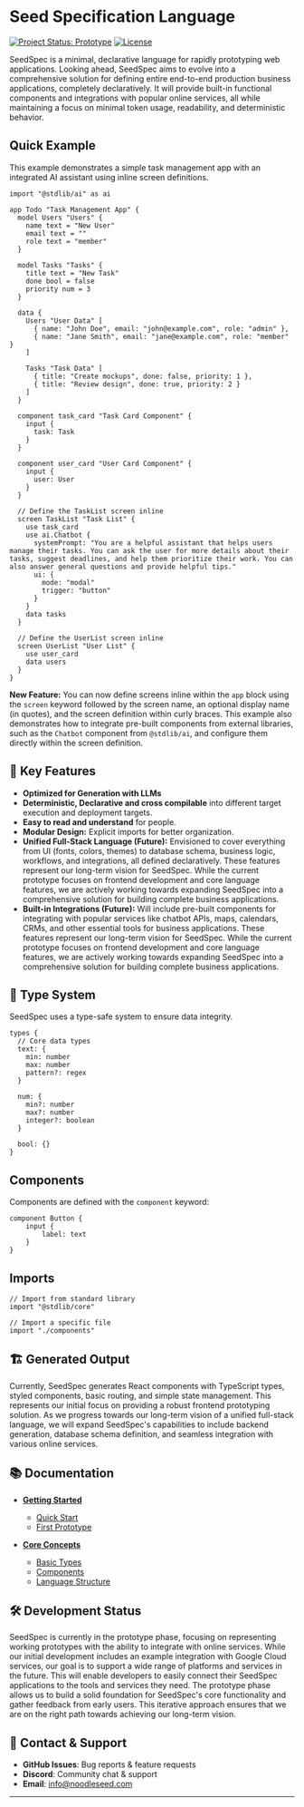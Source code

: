 # Seed Specification Language

[![Project Status: Prototype](https://img.shields.io/badge/Project%20Status-Prototype-yellow.svg)]()
[![License](https://img.shields.io/badge/license-Dual%20GPL%2FCommercial-blue.svg)](LICENSE.md)

SeedSpec is a minimal, declarative language for rapidly prototyping web applications. Looking ahead, SeedSpec aims to evolve into a comprehensive solution for defining entire end-to-end production business applications, completely declaratively. It will provide built-in functional components and integrations with popular online services, all while maintaining a focus on minimal token usage, readability, and deterministic behavior.

## Quick Example

This example demonstrates a simple task management app with an integrated AI assistant using inline screen definitions.

```seed
import "@stdlib/ai" as ai

app Todo "Task Management App" {
  model Users "Users" {
    name text = "New User"
    email text = ""
    role text = "member"
  }

  model Tasks "Tasks" {
    title text = "New Task"
    done bool = false
    priority num = 3
  }

  data {
    Users "User Data" [
      { name: "John Doe", email: "john@example.com", role: "admin" },
      { name: "Jane Smith", email: "jane@example.com", role: "member" }
    ]

    Tasks "Task Data" [
      { title: "Create mockups", done: false, priority: 1 },
      { title: "Review design", done: true, priority: 2 }
    ]
  }

  component task_card "Task Card Component" {
    input {
      task: Task
    }
  }

  component user_card "User Card Component" {
    input {
      user: User
    }
  }

  // Define the TaskList screen inline
  screen TaskList "Task List" {
    use task_card
    use ai.Chatbot {
      systemPrompt: "You are a helpful assistant that helps users manage their tasks. You can ask the user for more details about their tasks, suggest deadlines, and help them prioritize their work. You can also answer general questions and provide helpful tips."
      ui: {
        mode: "modal"
        trigger: "button"
      }
    }
    data tasks
  }

  // Define the UserList screen inline
  screen UserList "User List" {
    use user_card
    data users
  }
}
```

**New Feature:** You can now define screens inline within the `app` block using the `screen` keyword followed by the screen name, an optional display name (in quotes), and the screen definition within curly braces. This example also demonstrates how to integrate pre-built components from external libraries, such as the `Chatbot` component from `@stdlib/ai`, and configure them directly within the screen definition.

## 🌟 Key Features

- **Optimized for Generation with LLMs**
- **Deterministic, Declarative and cross compilable** into different target execution and deployment targets.
- **Easy to read and understand** for people.
- **Modular Design:** Explicit imports for better organization.
- **Unified Full-Stack Language (Future):** Envisioned to cover everything from UI (fonts, colors, themes) to database schema, business logic, workflows, and integrations, all defined declaratively. These features represent our long-term vision for SeedSpec. While the current prototype focuses on frontend development and core language features, we are actively working towards expanding SeedSpec into a comprehensive solution for building complete business applications.
- **Built-in Integrations (Future):** Will include pre-built components for integrating with popular services like chatbot APIs, maps, calendars, CRMs, and other essential tools for business applications. These features represent our long-term vision for SeedSpec. While the current prototype focuses on frontend development and core language features, we are actively working towards expanding SeedSpec into a comprehensive solution for building complete business applications.

## 🎯 Type System

SeedSpec uses a type-safe system to ensure data integrity.

```seed
types {
  // Core data types
  text: {
    min: number
    max: number
    pattern?: regex
  }
  
  num: {
    min?: number
    max?: number
    integer?: boolean
  }

  bool: {}
}
```

## Components

Components are defined with the `component` keyword:

```seed
component Button {
    input {
        label: text
    }
}
```

## Imports

```seed
// Import from standard library
import "@stdlib/core"

// Import a specific file
import "./components"
```

## 🏗️ Generated Output

Currently, SeedSpec generates React components with TypeScript types, styled components, basic routing, and simple state management. This represents our initial focus on providing a robust frontend prototyping solution. As we progress towards our long-term vision of a unified full-stack language, we will expand SeedSpec's capabilities to include backend generation, database schema definition, and seamless integration with various online services.

## 📚 Documentation

- **[Getting Started](docs/getting-started.md)**
  - [Quick Start](docs/getting-started/quick-start.md)
  - [First Prototype](docs/getting-started/first-prototype.md)

- **[Core Concepts](docs/core-concepts/)**
  - [Basic Types](docs/core-concepts/types.md)
  - [Components](docs/core-concepts/components.md)
  - [Language Structure](docs/core-concepts/language-structure.md)

## 🛠️ Development Status

SeedSpec is currently in the prototype phase, focusing on representing working prototypes with the ability to integrate with online services. While our initial development includes an example integration with Google Cloud services, our goal is to support a wide range of platforms and services in the future. This will enable developers to easily connect their SeedSpec applications to the tools and services they need. The prototype phase allows us to build a solid foundation for SeedSpec's core functionality and gather feedback from early users. This iterative approach ensures that we are on the right path towards achieving our long-term vision.

## 📱 Contact & Support

- **GitHub Issues**: Bug reports & feature requests
- **Discord**: Community chat & support
- **Email**: [info@noodleseed.com](mailto:info@noodleseed.com)

---
